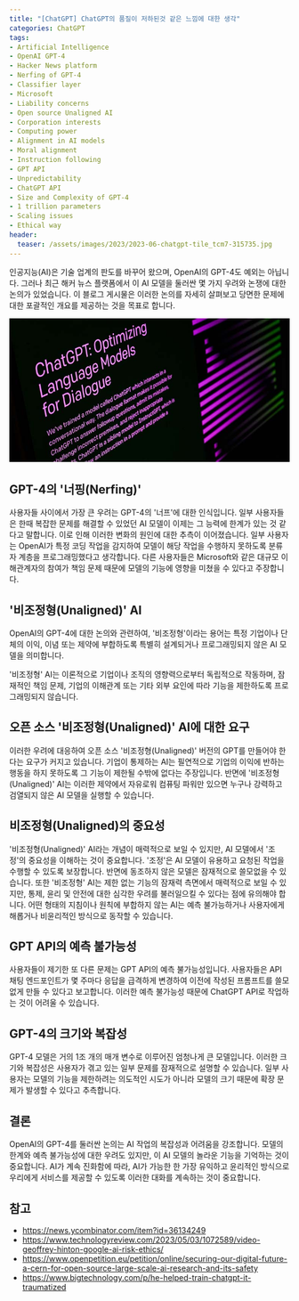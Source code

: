```yaml
---
title: "[ChatGPT] ChatGPT의 품질이 저하된것 같은 느낌에 대한 생각"
categories: ChatGPT
tags:
- Artificial Intelligence
- OpenAI GPT-4
- Hacker News platform
- Nerfing of GPT-4
- Classifier layer
- Microsoft
- Liability concerns
- Open source Unaligned AI
- Corporation interests
- Computing power
- Alignment in AI models
- Moral alignment
- Instruction following
- GPT API
- Unpredictability
- ChatGPT API
- Size and Complexity of GPT-4
- 1 trillion parameters
- Scaling issues
- Ethical way
header:
  teaser: /assets/images/2023/2023-06-chatgpt-tile_tcm7-315735.jpg
---
```


인공지능(AI)은 기술 업계의 판도를 바꾸어 왔으며, OpenAI의 GPT-4도 예외는 아닙니다. 그러나 최근 해커 뉴스 플랫폼에서 이 AI 모델을 둘러싼 몇 가지 우려와 논쟁에 대한 논의가 있었습니다. 이 블로그 게시물은 이러한 논의를 자세히 살펴보고 당면한 문제에 대한 포괄적인 개요를 제공하는 것을 목표로 합니다.

![](/assets/images/2023/2023-06-chatgpt-tile_tcm7-315735.jpg)

## GPT-4의 '너핑(Nerfing)'

사용자들 사이에서 가장 큰 우려는 GPT-4의 '너프'에 대한 인식입니다. 일부 사용자들은 한때 복잡한 문제를 해결할 수 있었던 AI 모델이 이제는 그 능력에 한계가 있는 것 같다고 말합니다. 이로 인해 이러한 변화의 원인에 대한 추측이 이어졌습니다. 일부 사용자는 OpenAI가 특정 코딩 작업을 감지하여 모델이 해당 작업을 수행하지 못하도록 분류자 계층을 프로그래밍했다고 생각합니다. 다른 사용자들은 Microsoft와 같은 대규모 이해관계자의 참여가 책임 문제 때문에 모델의 기능에 영향을 미쳤을 수 있다고 주장합니다.

## '비조정형(Unaligned)' AI

OpenAI의 GPT-4에 대한 논의와 관련하여, '비조정형'이라는 용어는 특정 기업이나 단체의 이익, 이념 또는 제약에 부합하도록 특별히 설계되거나 프로그래밍되지 않은 AI 모델을 의미합니다.

'비조정형' AI는 이론적으로 기업이나 조직의 영향력으로부터 독립적으로 작동하며, 잠재적인 책임 문제, 기업의 이해관계 또는 기타 외부 요인에 따라 기능을 제한하도록 프로그래밍되지 않습니다.

## 오픈 소스 '비조정형(Unaligned)' AI에 대한 요구

이러한 우려에 대응하여 오픈 소스 '비조정형(Unaligned)' 버전의 GPT를 만들어야 한다는 요구가 커지고 있습니다. 기업이 통제하는 AI는 필연적으로 기업의 이익에 반하는 행동을 하지 못하도록 그 기능이 제한될 수밖에 없다는 주장입니다. 반면에 '비조정형(Unaligned)' AI는 이러한 제약에서 자유로워 컴퓨팅 파워만 있으면 누구나 강력하고 검열되지 않은 AI 모델을 실행할 수 있습니다.

## 비조정형(Unaligned)의 중요성

'비조정형(Unaligned)' AI라는 개념이 매력적으로 보일 수 있지만, AI 모델에서 '조정'의 중요성을 이해하는 것이 중요합니다. '조정'은 AI 모델이 유용하고 요청된 작업을 수행할 수 있도록 보장합니다. 반면에 동조하지 않은 모델은 잠재적으로 쓸모없을 수 있습니다. 또한 '비조정형' AI는 제한 없는 기능의 잠재력 측면에서 매력적으로 보일 수 있지만, 통제, 윤리 및 안전에 대한 심각한 우려를 불러일으킬 수 있다는 점에 유의해야 합니다. 어떤 형태의 지침이나 원칙에 부합하지 않는 AI는 예측 불가능하거나 사용자에게 해롭거나 비윤리적인 방식으로 동작할 수 있습니다.

## GPT API의 예측 불가능성

사용자들이 제기한 또 다른 문제는 GPT API의 예측 불가능성입니다. 사용자들은 API 채팅 엔드포인트가 몇 주마다 응답을 급격하게 변경하여 이전에 작성된 프롬프트를 쓸모없게 만들 수 있다고 보고합니다. 이러한 예측 불가능성 때문에 ChatGPT API로 작업하는 것이 어려울 수 있습니다.

## GPT-4의 크기와 복잡성

GPT-4 모델은 거의 1조 개의 매개 변수로 이루어진 엄청나게 큰 모델입니다. 이러한 크기와 복잡성은 사용자가 겪고 있는 일부 문제를 잠재적으로 설명할 수 있습니다. 일부 사용자는 모델의 기능을 제한하려는 의도적인 시도가 아니라 모델의 크기 때문에 확장 문제가 발생할 수 있다고 추측합니다.

## 결론

OpenAI의 GPT-4를 둘러싼 논의는 AI 작업의 복잡성과 어려움을 강조합니다. 모델의 한계와 예측 불가능성에 대한 우려도 있지만, 이 AI 모델의 놀라운 기능을 기억하는 것이 중요합니다. AI가 계속 진화함에 따라, AI가 가능한 한 가장 유익하고 윤리적인 방식으로 우리에게 서비스를 제공할 수 있도록 이러한 대화를 계속하는 것이 중요합니다.

## 참고

* https://news.ycombinator.com/item?id=36134249
* https://www.technologyreview.com/2023/05/03/1072589/video-geoffrey-hinton-google-ai-risk-ethics/
* https://www.openpetition.eu/petition/online/securing-our-digital-future-a-cern-for-open-source-large-scale-ai-research-and-its-safety
* https://www.bigtechnology.com/p/he-helped-train-chatgpt-it-traumatized
